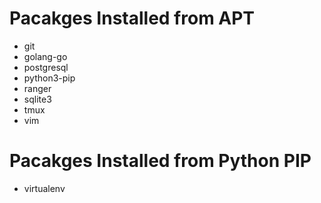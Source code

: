 # Pacakges Installed from APT
* git
* golang-go
* postgresql
* python3-pip
* ranger
* sqlite3
* tmux
* vim

# Pacakges Installed from Python PIP
* virtualenv
